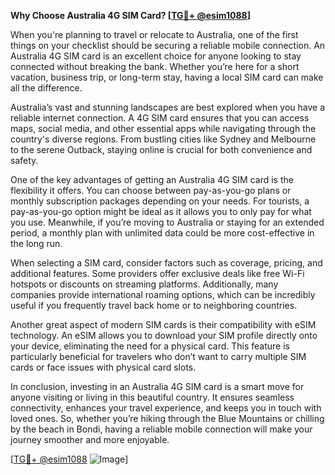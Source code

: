 **Why Choose Australia 4G SIM Card? [[TG💪+ @esim1088](https://t.me/s/esim1088)]**

When you're planning to travel or relocate to Australia, one of the first things on your checklist should be securing a reliable mobile connection. An Australia 4G SIM card is an excellent choice for anyone looking to stay connected without breaking the bank. Whether you’re here for a short vacation, business trip, or long-term stay, having a local SIM card can make all the difference.

Australia’s vast and stunning landscapes are best explored when you have a reliable internet connection. A 4G SIM card ensures that you can access maps, social media, and other essential apps while navigating through the country's diverse regions. From bustling cities like Sydney and Melbourne to the serene Outback, staying online is crucial for both convenience and safety.

One of the key advantages of getting an Australia 4G SIM card is the flexibility it offers. You can choose between pay-as-you-go plans or monthly subscription packages depending on your needs. For tourists, a pay-as-you-go option might be ideal as it allows you to only pay for what you use. Meanwhile, if you’re moving to Australia or staying for an extended period, a monthly plan with unlimited data could be more cost-effective in the long run.

When selecting a SIM card, consider factors such as coverage, pricing, and additional features. Some providers offer exclusive deals like free Wi-Fi hotspots or discounts on streaming platforms. Additionally, many companies provide international roaming options, which can be incredibly useful if you frequently travel back home or to neighboring countries.

Another great aspect of modern SIM cards is their compatibility with eSIM technology. An eSIM allows you to download your SIM profile directly onto your device, eliminating the need for a physical card. This feature is particularly beneficial for travelers who don’t want to carry multiple SIM cards or face issues with physical card slots.

In conclusion, investing in an Australia 4G SIM card is a smart move for anyone visiting or living in this beautiful country. It ensures seamless connectivity, enhances your travel experience, and keeps you in touch with loved ones. So, whether you’re hiking through the Blue Mountains or chilling by the beach in Bondi, having a reliable mobile connection will make your journey smoother and more enjoyable.

[[TG💪+ @esim1088](https://t.me/s/esim1088) ![Image](https://i.postimg.cc/Y0z9fWf4/image.png)]